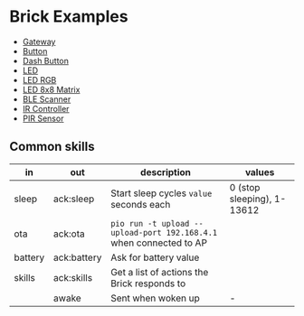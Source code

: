 # Brick Examples

- [Gateway](gateway)
- [Button](button)
- [Dash Button](button-dash)
- [LED](led)
- [LED RGB](led-rgb)
- [LED 8x8 Matrix](led-matrix)
- [BLE Scanner](ble)
- [IR Controller](ir)
- [PIR Sensor](pir)

## Common skills

| in      | out         | description                                                        | values                     |
|---------|-------------|--------------------------------------------------------------------|----------------------------|
| sleep   | ack:sleep   | Start sleep cycles `value` seconds each                            | 0 (stop sleeping), 1-13612 |
| ota     | ack:ota     | `pio run -t upload --upload-port 192.168.4.1` when connected to AP |                            |
| battery | ack:battery | Ask for battery value                                              |                            |
| skills  | ack:skills  | Get a list of actions the Brick responds to                        |                            |
|         | awake       | Sent when woken up                                                 | <NAME> - <REASON>          |
